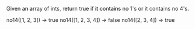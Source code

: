 Given an array of ints, return true if it contains no 1's or it contains no 4's.

no14([1, 2, 3]) → true
no14([1, 2, 3, 4]) → false
no14([2, 3, 4]) → true